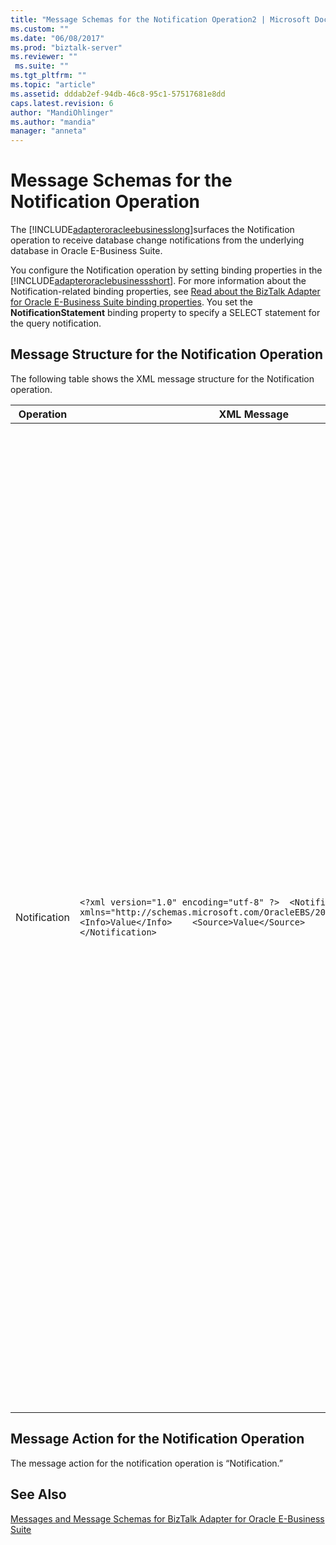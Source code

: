 ```yaml
---
title: "Message Schemas for the Notification Operation2 | Microsoft Docs"
ms.custom: ""
ms.date: "06/08/2017"
ms.prod: "biztalk-server"
ms.reviewer: ""
 ms.suite: ""
ms.tgt_pltfrm: ""
ms.topic: "article"
ms.assetid: dddab2ef-94db-46c8-95c1-57517681e8dd
caps.latest.revision: 6
author: "MandiOhlinger"
ms.author: "mandia"
manager: "anneta"
---
```

# Message Schemas for the Notification Operation
The [!INCLUDE[adapteroracleebusinesslong](../../includes/adapteroracleebusinesslong-md.md)]surfaces the Notification operation to receive database change notifications from the underlying database in Oracle E-Business Suite.  
  
 You configure the Notification operation by setting binding properties in the [!INCLUDE[adapteroraclebusinessshort](../../includes/adapteroraclebusinessshort-md.md)]. For more information about the Notification-related binding properties, see [Read about the BizTalk Adapter for Oracle E-Business Suite binding properties](../../adapters-and-accelerators/adapter-oracle-ebs/read-about-the-biztalk-adapter-for-oracle-e-business-suite-binding-properties.md). You set the **NotificationStatement** binding property to specify a SELECT statement for the query notification.  
  
## Message Structure for the Notification Operation  
 The following table shows the XML message structure for the Notification operation.  
  
|Operation|XML Message|Description|  
|---------------|-----------------|-----------------|  
|Notification|`<?xml version="1.0" encoding="utf-8" ?>  <Notification xmlns="http://schemas.microsoft.com/OracleEBS/2008/05/Notification">    <Info>Value</Info>    <Source>Value</Source>    <Type>Value</Type> </Notification>`|This is the inbound message that is sent by Oracle E-Business Suite to the adapter clients. In the message:<br /><br /> - The `<Info>` tag indicates the reason for the notification. For example, an “insert” value in this tag indicates that data has been inserted in one or more of the tables referenced in the notification statement.<br /><br /> - The `<Source>` tag indicates the source for the notification. For example, a “data” value in this tag indicates a change in the data in a referenced object. Similarly, an “object” value in this tag indicates a change in a referenced object.<br /><br /> - The `<Type>` tag indicates the type of data change. For example, an “Update” value in the `<Type>` tag indicates that the results of the query have been updated.|  
  
## Message Action for the Notification Operation  
 The message action for the notification operation is “Notification.”  
  
## See Also  
 [Messages and Message Schemas for BizTalk Adapter for Oracle E-Business Suite](../../adapters-and-accelerators/adapter-oracle-ebs/messages-and-message-schemas-for-biztalk-adapter-for-oracle-e-business-suite.md)
